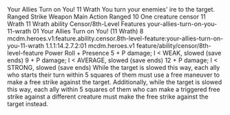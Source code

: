 <ability>
  <name>Your Allies Turn on You!</name>
  <cost>11 Wrath</cost>
  <flavor>You turn your enemies&apos; ire to the target.</flavor>
  <keywords>
    <keyword>Ranged</keyword>
    <keyword>Strike</keyword>
    <keyword>Weapon</keyword>
  </keywords>
  <type>Main Action</type>
  <distance>Ranged 10</distance>
  <target>One creature</target>
  <metadata>
    <class>censor</class>
    <cost>11 Wrath</cost>
    <cost_amount>11</cost_amount>
    <cost_resource>Wrath</cost_resource>
    <feature_type>ability</feature_type>
    <file_dpath>Censor/8th-Level Features</file_dpath>
    <item_id>your-allies-turn-on-you-11-wrath</item_id>
    <item_index>01</item_index>
    <item_name>Your Allies Turn on You! (11 Wrath)</item_name>
    <level>8</level>
    <scc>mcdm.heroes.v1:feature.ability.censor.8th-level-feature:your-allies-turn-on-you-11-wrath</scc>
    <scdc>1.1.1:14.2.7.2:01</scdc>
    <source>mcdm.heroes.v1</source>
    <type>feature/ability/censor/8th-level-feature</type>
  </metadata>
  <effects>
    <effect type="roll">
      <roll>Power Roll + Presence</roll>
      <t1>5 + P damage; I &lt; WEAK, slowed (save ends)</t1>
      <t2>9 + P damage; I &lt; AVERAGE, slowed (save ends)</t2>
      <t3>12 + P damage; I &lt; STRONG, slowed (save ends)</t3>
    </effect>
    <effect type="mundane">While the target is slowed this way, each ally who starts their turn within 5 squares of them must use a free maneuver to make a free strike against the target. Additionally, while the target is slowed this way, each ally within 5 squares of them who can make a triggered free strike against a different creature must make the free strike against the target instead.</effect>
  </effects>
</ability>
